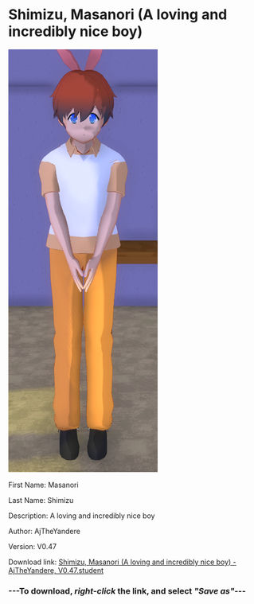 # Shimizu, Masanori (A loving and incredibly nice boy)

<img src = "https://raw.githubusercontent.com/Arbiter1223/Daigaku-Gurashi-Custom-Students/master/Students/Files/Shimizu%2C%20Masanori%20(A%20loving%20and%20incredibly%20nice%20boy).png">

First Name: Masanori

Last Name: Shimizu

Description: A loving and incredibly nice boy

Author: AjTheYandere

Version: V0.47

Download link: <a href="https://raw.githubusercontent.com/Arbiter1223/Daigaku-Gurashi-Custom-Students/master/Students/Files/Shimizu%2C%20Masanori%20(A%20loving%20and%20incredibly%20nice%20boy)%20-%20AjTheYandere%2C%20V0.47.student">Shimizu, Masanori (A loving and incredibly nice boy) - AjTheYandere, V0.47.student</a>

### ---**To download, _right-click_ the link, and select _"Save as"_**---
